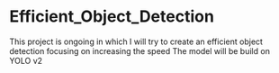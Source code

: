 # Efficient_Object_Detection

This project is ongoing in which I will try to create an efficient object detection focusing on increasing the speed
The model will be build on YOLO v2
